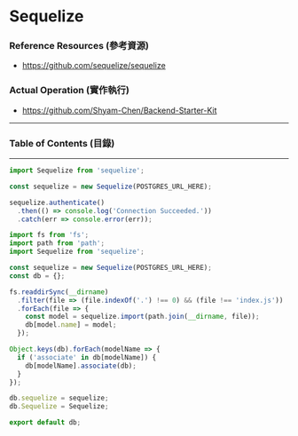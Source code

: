 # Sequelize

### Reference Resources (參考資源)

* https://github.com/sequelize/sequelize

### Actual Operation (實作執行)

* https://github.com/Shyam-Chen/Backend-Starter-Kit

***

### Table of Contents (目錄)

***

```js
import Sequelize from 'sequelize';

const sequelize = new Sequelize(POSTGRES_URL_HERE);

sequelize.authenticate()
  .then(() => console.log('Connection Succeeded.'))
  .catch(err => console.error(err));
```

```js
import fs from 'fs';
import path from 'path';
import Sequelize from 'sequelize';

const sequelize = new Sequelize(POSTGRES_URL_HERE);
const db = {};

fs.readdirSync(__dirname)
  .filter(file => (file.indexOf('.') !== 0) && (file !== 'index.js'))
  .forEach(file => {
    const model = sequelize.import(path.join(__dirname, file));
    db[model.name] = model;
  });

Object.keys(db).forEach(modelName => {
  if ('associate' in db[modelName]) {
    db[modelName].associate(db);
  }
});

db.sequelize = sequelize;
db.Sequelize = Sequelize;

export default db;

```
